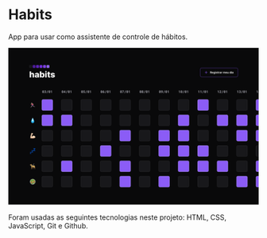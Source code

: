# Habits

App para usar como assistente de controle de hábitos.



![plot](./assets/Home.png)

Foram usadas as seguintes tecnologias neste projeto: HTML, CSS, JavaScript, Git e Github.
